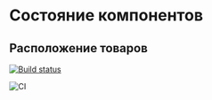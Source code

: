# Состояние компонентов

## Расположение товаров

[![Build status](https://ci.appveyor.com/api/projects/status/kq59w7bdat81km6e?svg=true)](https://ci.appveyor.com/project/antonpnv/events-state-layouts)

![CI](https://github.com/antonpnv/events-state--layouts/actions/workflows/web.yml/badge.svg)
